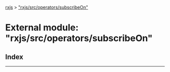 [rxjs](../README.md) > ["rxjs/src/operators/subscribeOn"](../modules/_rxjs_src_operators_subscribeon_.md)

# External module: "rxjs/src/operators/subscribeOn"

## Index

---

